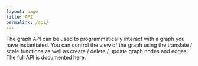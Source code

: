 ```yaml
---
layout: page
title: API
permalink: /api/
---
```


The graph API can be used to programmatically interact with a graph you have instantiated. You can control the view of the graph using the translate / scale functions as well as create / delete / update graph nodes and edges. The full API is documented [here](https://api.playcanvas.com/modules/PCUIGraph.html).
